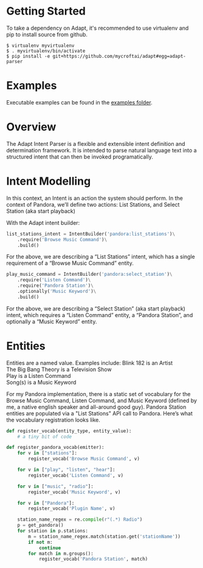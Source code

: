 Getting Started
===============
To take a dependency on Adapt, it's recommended to use virtualenv and pip to
install source from github.


    $ virtualenv myvirtualenv
    $ . myvirtualenv/bin/activate
    $ pip install -e git+https://github.com/mycroftai/adapt#egg=adapt-parser


Examples
========
Executable examples can be found in the
[examples folder](https://github.com/MycroftAI/adapt/tree/master/examples).

Overview
==================
The Adapt Intent Parser is a flexible and extensible intent definition and
determination framework. It is intended to parse natural language text into a
structured intent that can then be invoked programatically.

Intent Modelling
================
In this context, an Intent is an action the system should perform. In the
context of Pandora, we’ll define two actions: List Stations, and Select Station
(aka start playback)

With the Adapt intent builder:

~~~ python
list_stations_intent = IntentBuilder('pandora:list_stations')\
    .require('Browse Music Command')\
    .build()
~~~

For the above, we are describing a “List Stations” intent, which has a single
requirement of a “Browse Music Command” entity.

~~~ python
play_music_command = IntentBuilder('pandora:select_station')\
    .require('Listen Command')\
    .require('Pandora Station')\
    .optionally('Music Keyword')\
    .build()
~~~

For the above, we are describing a “Select Station” (aka start playback)
intent, which requires a “Listen Command” entity, a “Pandora Station”, and
optionally a “Music Keyword” entity.

Entities
========

Entities are a named value. Examples include:
Blink 182 is an Artist  
The Big Bang Theory is a Television Show  
Play is a Listen Command  
Song(s) is a Music Keyword  

For my Pandora implementation, there is a static set of vocabulary for the
Browse Music Command, Listen Command, and Music Keyword (defined by me, a
native english speaker and all-around good guy). Pandora Station entities are
populated via a "List Stations" API call to Pandora. Here’s what the vocabulary
registration looks like.


~~~ python
def register_vocab(entity_type, entity_value):
    # a tiny bit of code 

def register_pandora_vocab(emitter):
    for v in ["stations"]:
        register_vocab('Browse Music Command', v)

    for v in ["play", "listen", "hear"]:
        register_vocab('Listen Command', v)

    for v in ["music", "radio"]:
        register_vocab('Music Keyword', v)

    for v in ["Pandora"]:
        register_vocab('Plugin Name', v)

    station_name_regex = re.compile(r"(.*) Radio")
    p = get_pandora()
    for station in p.stations:
        m = station_name_regex.match(station.get('stationName'))
        if not m:
            continue
        for match in m.groups():
            register_vocab('Pandora Station', match)
~~~

